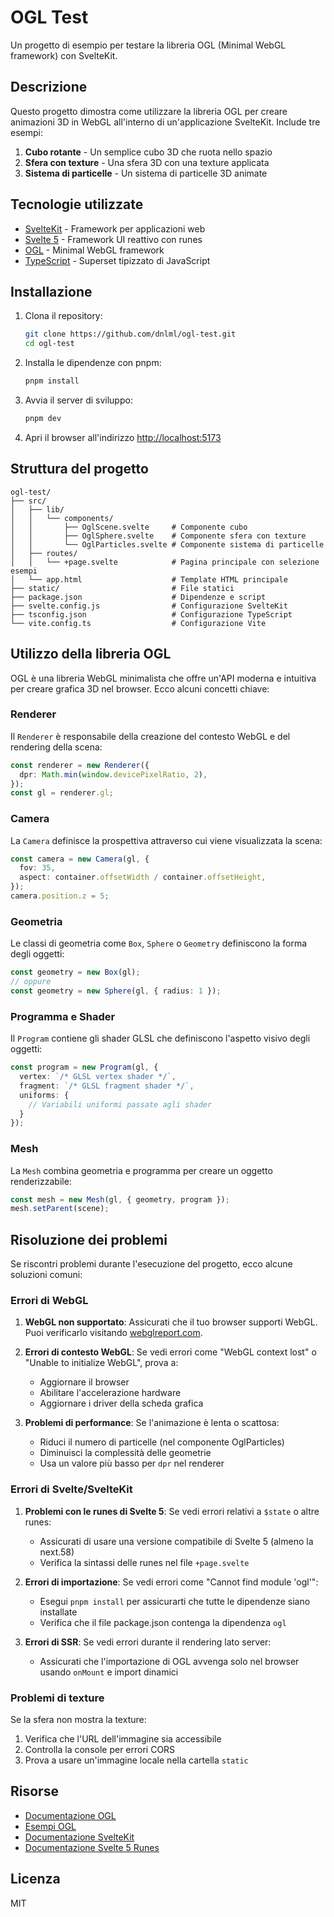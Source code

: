 # OGL Test

Un progetto di esempio per testare la libreria OGL (Minimal WebGL framework) con SvelteKit.

## Descrizione

Questo progetto dimostra come utilizzare la libreria OGL per creare animazioni 3D in WebGL all'interno di un'applicazione SvelteKit. Include tre esempi:

1. **Cubo rotante** - Un semplice cubo 3D che ruota nello spazio
2. **Sfera con texture** - Una sfera 3D con una texture applicata
3. **Sistema di particelle** - Un sistema di particelle 3D animate

## Tecnologie utilizzate

- [SvelteKit](https://kit.svelte.dev/) - Framework per applicazioni web
- [Svelte 5](https://svelte.dev/) - Framework UI reattivo con runes
- [OGL](https://github.com/oframe/ogl) - Minimal WebGL framework
- [TypeScript](https://www.typescriptlang.org/) - Superset tipizzato di JavaScript

## Installazione

1. Clona il repository:
   ```bash
   git clone https://github.com/dnlml/ogl-test.git
   cd ogl-test
   ```

2. Installa le dipendenze con pnpm:
   ```bash
   pnpm install
   ```

3. Avvia il server di sviluppo:
   ```bash
   pnpm dev
   ```

4. Apri il browser all'indirizzo [http://localhost:5173](http://localhost:5173)

## Struttura del progetto

```
ogl-test/
├── src/
│   ├── lib/
│   │   └── components/
│   │       ├── OglScene.svelte     # Componente cubo
│   │       ├── OglSphere.svelte    # Componente sfera con texture
│   │       └── OglParticles.svelte # Componente sistema di particelle
│   ├── routes/
│   │   └── +page.svelte            # Pagina principale con selezione esempi
│   └── app.html                    # Template HTML principale
├── static/                         # File statici
├── package.json                    # Dipendenze e script
├── svelte.config.js                # Configurazione SvelteKit
├── tsconfig.json                   # Configurazione TypeScript
└── vite.config.ts                  # Configurazione Vite
```

## Utilizzo della libreria OGL

OGL è una libreria WebGL minimalista che offre un'API moderna e intuitiva per creare grafica 3D nel browser. Ecco alcuni concetti chiave:

### Renderer

Il `Renderer` è responsabile della creazione del contesto WebGL e del rendering della scena:

```typescript
const renderer = new Renderer({
  dpr: Math.min(window.devicePixelRatio, 2),
});
const gl = renderer.gl;
```

### Camera

La `Camera` definisce la prospettiva attraverso cui viene visualizzata la scena:

```typescript
const camera = new Camera(gl, {
  fov: 35,
  aspect: container.offsetWidth / container.offsetHeight,
});
camera.position.z = 5;
```

### Geometria

Le classi di geometria come `Box`, `Sphere` o `Geometry` definiscono la forma degli oggetti:

```typescript
const geometry = new Box(gl);
// oppure
const geometry = new Sphere(gl, { radius: 1 });
```

### Programma e Shader

Il `Program` contiene gli shader GLSL che definiscono l'aspetto visivo degli oggetti:

```typescript
const program = new Program(gl, {
  vertex: `/* GLSL vertex shader */`,
  fragment: `/* GLSL fragment shader */`,
  uniforms: {
    // Variabili uniformi passate agli shader
  }
});
```

### Mesh

La `Mesh` combina geometria e programma per creare un oggetto renderizzabile:

```typescript
const mesh = new Mesh(gl, { geometry, program });
mesh.setParent(scene);
```

## Risoluzione dei problemi

Se riscontri problemi durante l'esecuzione del progetto, ecco alcune soluzioni comuni:

### Errori di WebGL

1. **WebGL non supportato**: Assicurati che il tuo browser supporti WebGL. Puoi verificarlo visitando [webglreport.com](https://webglreport.com/).

2. **Errori di contesto WebGL**: Se vedi errori come "WebGL context lost" o "Unable to initialize WebGL", prova a:
   - Aggiornare il browser
   - Abilitare l'accelerazione hardware
   - Aggiornare i driver della scheda grafica

3. **Problemi di performance**: Se l'animazione è lenta o scattosa:
   - Riduci il numero di particelle (nel componente OglParticles)
   - Diminuisci la complessità delle geometrie
   - Usa un valore più basso per `dpr` nel renderer

### Errori di Svelte/SvelteKit

1. **Problemi con le runes di Svelte 5**: Se vedi errori relativi a `$state` o altre runes:
   - Assicurati di usare una versione compatibile di Svelte 5 (almeno la next.58)
   - Verifica la sintassi delle runes nel file `+page.svelte`

2. **Errori di importazione**: Se vedi errori come "Cannot find module 'ogl'":
   - Esegui `pnpm install` per assicurarti che tutte le dipendenze siano installate
   - Verifica che il file package.json contenga la dipendenza `ogl`

3. **Errori di SSR**: Se vedi errori durante il rendering lato server:
   - Assicurati che l'importazione di OGL avvenga solo nel browser usando `onMount` e import dinamici

### Problemi di texture

Se la sfera non mostra la texture:
1. Verifica che l'URL dell'immagine sia accessibile
2. Controlla la console per errori CORS
3. Prova a usare un'immagine locale nella cartella `static`

## Risorse

- [Documentazione OGL](https://github.com/oframe/ogl)
- [Esempi OGL](https://oframe.github.io/ogl/examples)
- [Documentazione SvelteKit](https://kit.svelte.dev/docs)
- [Documentazione Svelte 5 Runes](https://svelte-5-preview.vercel.app/docs/runes)

## Licenza

MIT